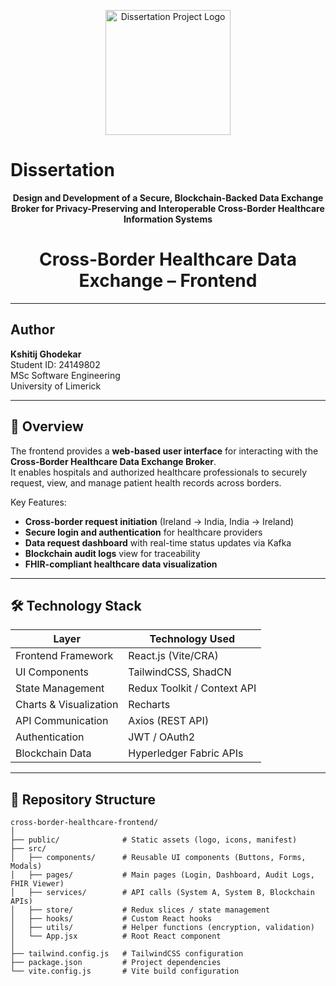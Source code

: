 <p align="center">
  <img src="ULlogo.png" alt="Dissertation Project Logo" width="200"/>
</p>

# Dissertation

<p align="center">
  <b>Design and Development of a Secure, Blockchain-Backed Data Exchange Broker for Privacy-Preserving and Interoperable Cross-Border Healthcare Information Systems</b>
</p>

<h1 align="center">Cross-Border Healthcare Data Exchange – Frontend</h1>

---

## Author

**Kshitij Ghodekar**  
Student ID: 24149802  
MSc Software Engineering  
University of Limerick  

---

## 📖 Overview
The frontend provides a **web-based user interface** for interacting with the **Cross-Border Healthcare Data Exchange Broker**.  
It enables hospitals and authorized healthcare professionals to securely request, view, and manage patient health records across borders.

Key Features:
- **Cross-border request initiation** (Ireland → India, India → Ireland)  
- **Secure login and authentication** for healthcare providers  
- **Data request dashboard** with real-time status updates via Kafka  
- **Blockchain audit logs** view for traceability  
- **FHIR-compliant healthcare data visualization**  

---

## 🛠 Technology Stack

| Layer                 | Technology Used             |
|-----------------------|-----------------------------|
| Frontend Framework    | React.js (Vite/CRA)         |
| UI Components         | TailwindCSS, ShadCN         |
| State Management      | Redux Toolkit / Context API |
| Charts & Visualization| Recharts                    |
| API Communication     | Axios (REST API)            |
| Authentication        | JWT / OAuth2                |
| Blockchain Data       | Hyperledger Fabric APIs     |

---

## 📂 Repository Structure

```text
cross-border-healthcare-frontend/
│
├── public/              # Static assets (logo, icons, manifest)
├── src/
│   ├── components/      # Reusable UI components (Buttons, Forms, Modals)
│   ├── pages/           # Main pages (Login, Dashboard, Audit Logs, FHIR Viewer)
│   ├── services/        # API calls (System A, System B, Blockchain APIs)
│   ├── store/           # Redux slices / state management
│   ├── hooks/           # Custom React hooks
│   ├── utils/           # Helper functions (encryption, validation)
│   └── App.jsx          # Root React component
│
├── tailwind.config.js   # TailwindCSS configuration
├── package.json         # Project dependencies
└── vite.config.js       # Vite build configuration
```

